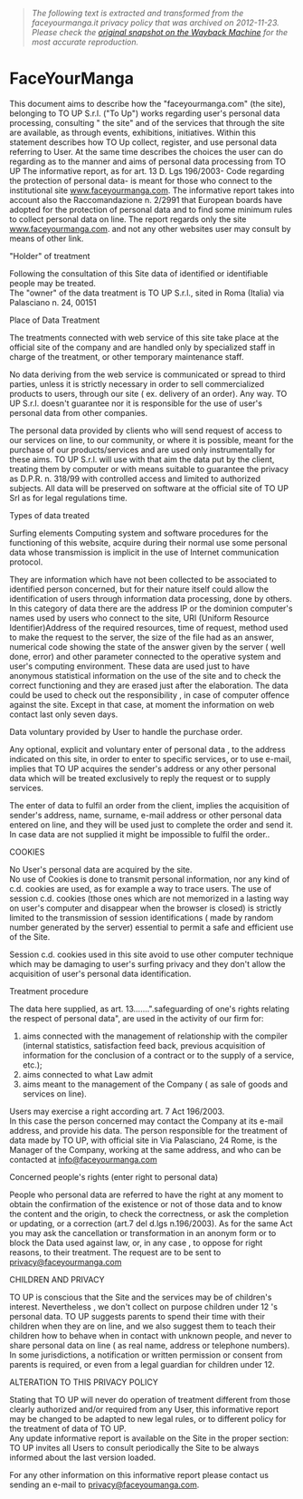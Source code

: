 > *The following text is extracted and transformed from the faceyourmanga.it privacy policy that was archived on 2012-11-23. Please check the [original snapshot on the Wayback Machine](https://web.archive.org/web/20121123065044id_/http%3A//www.faceyourmanga.it/page.php%3Fid%3Dprivacy) for the most accurate reproduction.*

# FaceYourManga

This document aims to describe how the "faceyourmanga.com" (the site), belonging to TO UP S.r.l. ("To Up") works regarding user's personal data processing, consulting " the site" and of the services that through the site are available, as through events, exhibitions, initiatives. Within this statement describes how TO Up collect, register, and use personal data referring to User. At the same time describes the choices the user can do regarding as to the manner and aims of personal data processing from TO UP The informative report, as for art. 13 D. Lgs 196/2003- Code regarding the protection of personal data- is meant for those who connect to the institutional site www.faceyourmanga.com. The informative report takes into account also the Raccomandazione n. 2/2991 that European boards have adopted for the protection of personal data and to find some minimum rules to collect personal data on line. The report regards only the site www.faceyourmanga.com. and not any other websites user may consult by means of other link. 

"Holder" of treatment

Following the consultation of this Site data of identified or identifiable people may be treated.  
The "owner" of the data treatment is TO UP S.r.l., sited in Roma (Italia) via Palasciano n. 24, 00151 

Place of Data Treatment 

The treatments connected with web service of this site take place at the official site of the company and are handled only by specialized staff in charge of the treatment, or other temporary maintenance staff. 

No data deriving from the web service is communicated or spread to third parties, unless it is strictly necessary in order to sell commercialized products to users, through our site ( ex. delivery of an order). Any way. TO UP S.r.l. doesn't guarantee nor it is responsible for the use of user's personal data from other companies. 

The personal data provided by clients who will send request of access to our services on line, to our community, or where it is possible, meant for the purchase of our products/services and are used only instrumentally for these aims. TO UP S.r.l. will use with that aim the data put by the client, treating them by computer or with means suitable to guarantee the privacy as D.P.R. n. 318/99 with controlled access and limited to authorized subjects. All data will be preserved on software at the official site of TO UP Srl as for legal regulations time. 

Types of data treated

Surfing elements Computing system and software procedures for the functioning of this website, acquire during their normal use some personal data whose transmission is implicit in the use of Internet communication protocol. 

They are information which have not been collected to be associated to identified person concerned, but for their nature itself could allow the identification of users through information data processing, done by others. In this category of data there are the address IP or the dominion computer's names used by users who connect to the site, URI (Uniform Resource Identifier)Address of the required resources, time of request, method used to make the request to the server, the size of the file had as an answer, numerical code showing the state of the answer given by the server ( well done, error) and other parameter connected to the operative system and user's computing environment. These data are used just to have anonymous statistical information on the use of the site and to check the correct functioning and they are erased just after the elaboration. The data could be used to check out the responsibility , in case of computer offence against the site. Except in that case, at moment the information on web contact last only seven days. 

Data voluntary provided by User to handle the purchase order. 

Any optional, explicit and voluntary enter of personal data , to the address indicated on this site, in order to enter to specific services, or to use e-mail, implies that TO UP acquires the sender's address or any other personal data which will be treated exclusively to reply the request or to supply services. 

The enter of data to fulfil an order from the client, implies the acquisition of sender's address, name, surname, e-mail address or other personal data entered on line, and they will be used just to complete the order and send it. In case data are not supplied it might be impossible to fulfil the order.. 

COOKIES

No User's personal data are acquired by the site.  
No use of Cookies is done to transmit personal information, nor any kind of c.d. cookies are used, as for example a way to trace users. The use of session c.d. cookies (those ones which are not memorized in a lasting way on user's computer and disappear when the browser is closed) is strictly limited to the transmission of session identifications ( made by random number generated by the server) essential to permit a safe and efficient use of the Site. 

Session c.d. cookies used in this site avoid to use other computer technique which may be damaging to user's surfing privacy and they don't allow the acquisition of user's personal data identification. 

Treatment procedure

The data here supplied, as art. 13…….".safeguarding of one's rights relating the respect of personal data", are used in the activity of our firm for:  
1) aims connected with the management of relationship with the compiler (internal statistics, satisfaction feed back, previous acquisition of information for the conclusion of a contract or to the supply of a service, etc.);  
2) aims connected to what Law admit  
3) aims meant to the management of the Company ( as sale of goods and services on line). 

Users may exercise a right according art. 7 Act 196/2003.  
In this case the person concerned may contact the Company at its e-mail address, and provide his data. The person responsible for the treatment of data made by TO UP, with official site in Via Palasciano, 24 Rome, is the Manager of the Company, working at the same address, and who can be contacted at [info@faceyourmanga.com](mailto:info@faceyourmanga.com)

Concerned people's rights (enter right to personal data)

People who personal data are referred to have the right at any moment to obtain the confirmation of the existence or not of those data and to know the content and the origin, to check the correctness, or ask the completion or updating, or a correction (art.7 del d.lgs n.196/2003). As for the same Act you may ask the cancellation or transformation in an anonym form or to block the Data used against law, or, in any case , to oppose for right reasons, to their treatment. The request are to be sent to [privacy@faceyourmanga.com](mailto:privacy@faceyourmanga.com)

CHILDREN AND PRIVACY

TO UP is conscious that the Site and the services may be of children's interest. Nevertheless , we don't collect on purpose children under 12 's personal data. TO UP suggests parents to spend their time with their children when they are on line, and we also suggest them to teach their children how to behave when in contact with unknown people, and never to share personal data on line ( as real name, address or telephone numbers). In some jurisdictions, a notification or written permission or consent from parents is required, or even from a legal guardian for children under 12.

ALTERATION TO THIS PRIVACY POLICY

Stating that TO UP will never do operation of treatment different from those clearly authorized and/or required from any User, this informative report may be changed to be adapted to new legal rules, or to different policy for the treatment of data of TO UP.  
Any update informative report is available on the Site in the proper section: TO UP invites all Users to consult periodically the Site to be always informed about the last version loaded. 

For any other information on this informative report please contact us sending an e-mail to [privacy@faceyoumanga.com](mailto:privacy@faceyoumanga.com). 
